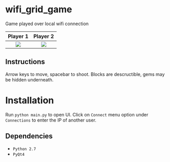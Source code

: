 # wifi_grid_game
Game played over local wifi connection

Player 1                   |  Player 2
:-------------------------:|:-------------------------:
![](https://github.com/bfaure/wifi_grid_game/blob/master/resources/screenshot_mac.png)  |  ![](https://github.com/bfaure/wifi_grid_game/blob/master/resources/screenshot_windows.PNG)

## Instructions
Arrow keys to move, spacebar to shoot. Blocks are descructible, gems may be hidden underneath. 

# Installation
Run `python main.py` to open UI. Click on `Connect` menu option under `Connections` to enter the IP of another user.

## Dependencies
*  `Python 2.7`
* `PyQt4`
